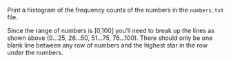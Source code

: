Print a histogram of the frequency counts of the numbers in the `numbers.txt` file.

Since the range of numbers is [0,100] you’ll need to break up the lines as shown above (0...25, 26...50, 51...75, 76...100). There should only be one blank line between any row of numbers and the highest star in the row under the numbers.
